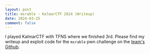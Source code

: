 ```yaml
---
layout: post
title: msrable - KalmarCTF 2024 (Writeup)
date: 2024-03-25
comment: false
---
```


I played KalmarCTF with TFNS where we finished 3rd.
Please find my writeup and exploit code for the `msrable` pwn challenge on the
[team's Github](https://github.com/TFNS/writeups/tree/master/2024-03-15-KalmarCTF/msrable).
